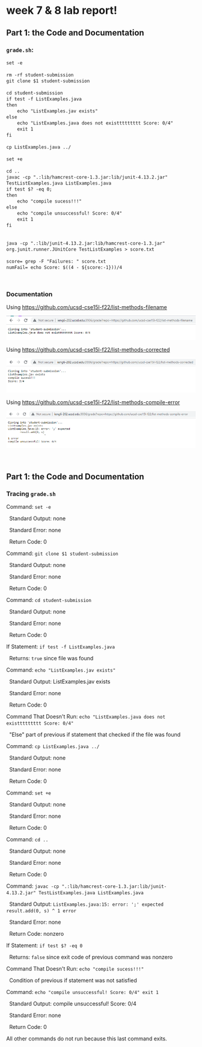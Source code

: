 # week 7 & 8 lab report!

## Part 1: the Code and Documentation
### ```grade.sh```:
```
set -e

rm -rf student-submission
git clone $1 student-submission

cd student-submission
if test -f ListExamples.java
then 
    echo "ListExamples.jav exists"
else 
    echo "ListExamples.java does not existtttttttt Score: 0/4"
    exit 1
fi

cp ListExamples.java ../

set +e 

cd ..
javac -cp ".:lib/hamcrest-core-1.3.jar:lib/junit-4.13.2.jar" TestListExamples.java ListExamples.java
if test $? -eq 0;
then
    echo "compile sucess!!!"
else 
    echo "compile unsuccessful! Score: 0/4"
    exit 1
fi


java -cp ".:lib/junit-4.13.2.jar:lib/hamcrest-core-1.3.jar" org.junit.runner.JUnitCore TestListExamples > score.txt

score= grep -F "Failures: " score.txt
numFail= echo Score: $((4 - ${score:-1}))/4

```
&nbsp;

### Documentation
Using https://github.com/ucsd-cse15l-f22/list-methods-filename

![Image](res\lab7\methods-filename.png)

Using https://github.com/ucsd-cse15l-f22/list-methods-corrected

![Image](res\lab7\methods-corrected.png)

Using https://github.com/ucsd-cse15l-f22/list-methods-compile-error

![Image](res\lab7\compile-error.png)

&nbsp;

## Part 1: the Code and Documentation
### Tracing ```grade.sh```
Command: ```set -e```

&nbsp;
Standard Output: none

&nbsp;
Standard Error: none

&nbsp;
Return Code: 0

Command: ```git clone $1 student-submission```

&nbsp;
Standard Output: none

&nbsp;
Standard Error: none

&nbsp;
Return Code: 0

Command: ```cd student-submission```

&nbsp;
Standard Output: none

&nbsp;
Standard Error: none

&nbsp;
Return Code: 0

If Statement: ```if test -f ListExamples.java```

&nbsp;
Returns: ```true``` since file was found

Command: ```echo "ListExamples.jav exists"```

&nbsp;
Standard Output: ListExamples.jav exists

&nbsp;
Standard Error: none

&nbsp;
Return Code: 0

Command That Doesn't Run: ```echo "ListExamples.java does not existtttttttt Score: 0/4"```

&nbsp;
"Else" part of previous if statement that checked if the file was found

Command: ```cp ListExamples.java ../```

&nbsp;
Standard Output: none

&nbsp;
Standard Error: none

&nbsp;
Return Code: 0

Command: ```set +e```

&nbsp;
Standard Output: none

&nbsp;
Standard Error: none

&nbsp;
Return Code: 0

Command: ```cd ..```

&nbsp;
Standard Output: none

&nbsp;
Standard Error: none

&nbsp;
Return Code: 0

Command: ```javac -cp ".:lib/hamcrest-core-1.3.jar:lib/junit-4.13.2.jar" TestListExamples.java ListExamples.java```

&nbsp;
Standard Output: ```ListExamples.java:15: error: ';' expected
        result.add(0, s)
                        ^
1 error```

&nbsp;
Standard Error: none

&nbsp;
Return Code: nonzero

If Statement: ```if test $? -eq 0```

&nbsp;
Returns: ```false``` since exit code of previous command was nonzero

Command That Doesn't Run: ```echo "compile sucess!!!"```

&nbsp;
Condition of previous if statement was not satisfied

Command: ```echo "compile unsuccessful! Score: 0/4" exit 1```

&nbsp;
Standard Output: compile unsuccessful! Score: 0/4

&nbsp;
Standard Error: none

&nbsp;
Return Code: 0

All other commands do not run because this last command exits.